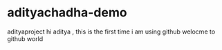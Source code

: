 # adityachadha-demo
adityaproject
hi aditya , this is the first time i am using github welocme to github world
